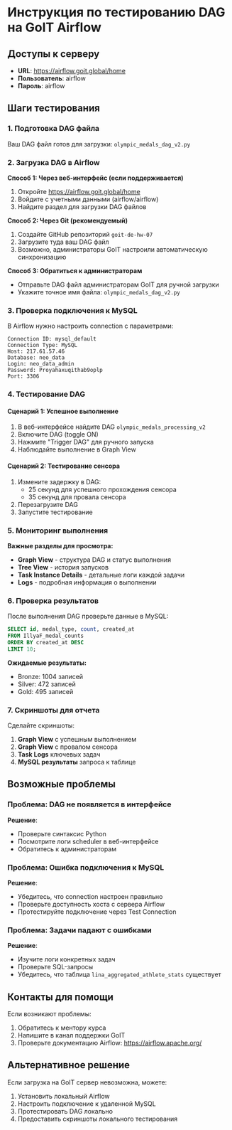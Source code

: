# Инструкция по тестированию DAG на GoIT Airflow

## Доступы к серверу

- **URL**: https://airflow.goit.global/home
- **Пользователь**: airflow
- **Пароль**: airflow

## Шаги тестирования

### 1. Подготовка DAG файла

Ваш DAG файл готов для загрузки: `olympic_medals_dag_v2.py`

### 2. Загрузка DAG в Airflow

**Способ 1: Через веб-интерфейс (если поддерживается)**
1. Откройте https://airflow.goit.global/home
2. Войдите с учетными данными (airflow/airflow)
3. Найдите раздел для загрузки DAG файлов

**Способ 2: Через Git (рекомендуемый)**
1. Создайте GitHub репозиторий `goit-de-hw-07`
2. Загрузите туда ваш DAG файл
3. Возможно, администраторы GoIT настроили автоматическую синхронизацию

**Способ 3: Обратиться к администраторам**
- Отправьте DAG файл администраторам GoIT для ручной загрузки
- Укажите точное имя файла: `olympic_medals_dag_v2.py`

### 3. Проверка подключения к MySQL

В Airflow нужно настроить connection с параметрами:

```
Connection ID: mysql_default
Connection Type: MySQL  
Host: 217.61.57.46
Database: neo_data
Login: neo_data_admin
Password: Proyahaxuqithab9oplp
Port: 3306
```

### 4. Тестирование DAG

#### Сценарий 1: Успешное выполнение
1. В веб-интерфейсе найдите DAG `olympic_medals_processing_v2`
2. Включите DAG (toggle ON)
3. Нажмите "Trigger DAG" для ручного запуска
4. Наблюдайте выполнение в Graph View

#### Сценарий 2: Тестирование сенсора
1. Измените задержку в DAG:
   - 25 секунд для успешного прохождения сенсора
   - 35 секунд для провала сенсора
2. Перезагрузите DAG
3. Запустите тестирование

### 5. Мониторинг выполнения

**Важные разделы для просмотра:**
- **Graph View** - структура DAG и статус выполнения
- **Tree View** - история запусков
- **Task Instance Details** - детальные логи каждой задачи
- **Logs** - подробная информация о выполнении

### 6. Проверка результатов

После выполнения DAG проверьте данные в MySQL:

```sql
SELECT id, medal_type, count, created_at 
FROM IllyaF_medal_counts 
ORDER BY created_at DESC 
LIMIT 10;
```

**Ожидаемые результаты:**
- Bronze: 1004 записей
- Silver: 472 записей  
- Gold: 495 записей

### 7. Скриншоты для отчета

Сделайте скриншоты:
1. **Graph View** с успешным выполнением
2. **Graph View** с провалом сенсора
3. **Task Logs** ключевых задач
4. **MySQL результаты** запроса к таблице

## Возможные проблемы

### Проблема: DAG не появляется в интерфейсе
**Решение**: 
- Проверьте синтаксис Python
- Посмотрите логи scheduler в веб-интерфейсе
- Обратитесь к администраторам

### Проблема: Ошибка подключения к MySQL
**Решение**:
- Убедитесь, что connection настроен правильно
- Проверьте доступность хоста с сервера Airflow
- Протестируйте подключение через Test Connection

### Проблема: Задачи падают с ошибками
**Решение**:
- Изучите логи конкретных задач
- Проверьте SQL-запросы
- Убедитесь, что таблица `lina_aggregated_athlete_stats` существует

## Контакты для помощи

Если возникают проблемы:
1. Обратитесь к ментору курса
2. Напишите в канал поддержки GoIT
3. Проверьте документацию Airflow: https://airflow.apache.org/

## Альтернативное решение

Если загрузка на GoIT сервер невозможна, можете:
1. Установить локальный Airflow
2. Настроить подключение к удаленной MySQL
3. Протестировать DAG локально
4. Предоставить скриншоты локального тестирования
